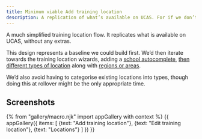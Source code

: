 ```yaml
---
title: Minimum viable Add training location
description: A replication of what’s available on UCAS. For if we don’t have time to build school autocompletes and other features, with everything else.
---
```

A much simplified training location flow. It replicates what is available on UCAS, without any extras.

This design represents a baseline we could build first. We’d then iterate towards the training location wizards, adding a [school autocomplete](schools-autocomplete), [then different types of location](new-training-location) along with [regions or areas](new-training-location-region).

We’d also avoid having to categorise existing locations into types, though doing this at rollover might be the only appropriate time.

## Screenshots

{% from "gallery/macro.njk" import appGallery with context %}
{{ appGallery({
  items: [
    {text: "Add training location"},
    {text: "Edit training location"},
    {text: "Locations"}
  ]
}) }}
